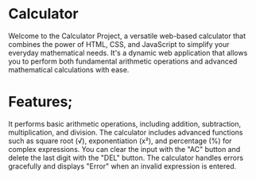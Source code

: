  # Calculator
Welcome to the Calculator Project, a versatile web-based calculator that combines the power of HTML, CSS, and JavaScript to simplify your everyday mathematical needs.
It's a dynamic web application that allows you to perform both fundamental arithmetic operations and advanced mathematical calculations with ease. 
 # Features;
It performs basic arithmetic operations, including addition, subtraction, multiplication, and division. The calculator includes advanced functions such as square root (√), exponentiation (x²), and percentage (%) for complex expressions. You can clear the input with the "AC" button and delete the last digit with the "DEL" button. The calculator handles errors gracefully and displays "Error" when an invalid expression is entered.
